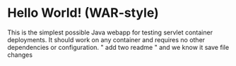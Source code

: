 Hello World! (WAR-style)
===============

This is the simplest possible Java webapp for testing servlet container deployments.  It should work on any container and requires no other dependencies or configuration.
" add two readme " 
and we know it 
save file changes
